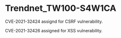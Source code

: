 # Trendnet_TW100-S4W1CA

CVE-2021-32424 assignd for CSRF vulnerability.

CVE-2021-32426 assigned for XSS vulnerability.
